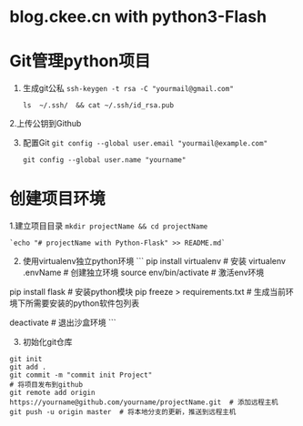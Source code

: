 # blog.ckee.cn with python3-Flash

# Git管理python项目
  1. 生成git公私
      `ssh-keygen -t rsa -C "yourmail@gmail.com"`

      `ls  ~/.ssh/  && cat ~/.ssh/id_rsa.pub`

  2.上传公钥到Github

  3. 配置Git
      `git config --global user.email "yourmail@example.com"`

      `git config --global user.name "yourname"`

# 创建项目环境

  1.建立项目目录
    `mkdir projectName && cd projectName`

    `echo "# projectName with Python-Flask" >> README.md`

  2. 使用virtualenv独立python环境
    ```
pip install virtualenv    # 安装
virtualenv .envName       # 创建独立环境
source env/bin/activate   # 激活env环境

pip install flask               # 安装python模块
pip freeze > requirements.txt   # 生成当前环境下所需要安装的python软件包列表

deactivate                # 退出沙盒环境
    ```

  3. 初始化git仓库
```
git init
git add .
git commit -m "commit init Project"
# 将项目发布到github
git remote add origin https://yourname@github.com/yourname/projectName.git  # 添加远程主机
git push -u origin master  # 将本地分支的更新，推送到远程主机
```
